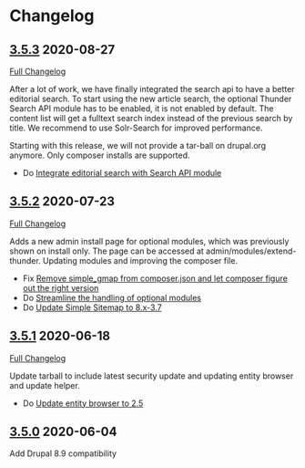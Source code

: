 # Changelog

## [3.5.3](https://github.com/thunder/thunder-distribution/tree/3.5.3) 2020-08-27
[Full Changelog](https://github.com/thunder/thunder-distribution/compare/3.5.2...3.5.3)

After a lot of work, we have finally integrated the search api to have a better editorial search.
To start using the new article search, the optional Thunder Search API module has to be enabled, it is not enabled by default. The content list will get a fulltext search index instead of the previous search by title. We recommend to use Solr-Search for improved performance.

Starting with this release, we will not provide a tar-ball on drupal.org anymore. Only composer installs are supported.


- Do [Integrate editorial search with Search API module](https://www.drupal.org/node/2899254)

## [3.5.2](https://github.com/thunder/thunder-distribution/tree/3.5.2) 2020-07-23
[Full Changelog](https://github.com/thunder/thunder-distribution/compare/3.5.1...3.5.2)

Adds a new admin install page for optional modules, which was previously shown on install only. The page can be accessed at admin/modules/extend-thunder.
Updating modules and improving the composer file.

- Fix [Remove simple_gmap from composer.json and let composer figure out the right version](https://www.drupal.org/node/3133327)
- Do [Streamline the handling of optional modules](https://www.drupal.org/node/3160788)
- Do [Update Simple Sitemap to 8.x-3.7](https://www.drupal.org/node/3157156)

## [3.5.1](https://github.com/thunder/thunder-distribution/tree/3.5.1) 2020-06-18
[Full Changelog](https://github.com/thunder/thunder-distribution/compare/3.5.0...3.5.1)

Update tarball to include latest security update and updating entity browser and update helper.

- Do [Update entity browser to 2.5](https://www.drupal.org/node/3146606)

## [3.5.0](https://github.com/thunder/thunder-distribution/tree/3.5.0) 2020-06-04

Add Drupal 8.9 compatibility

